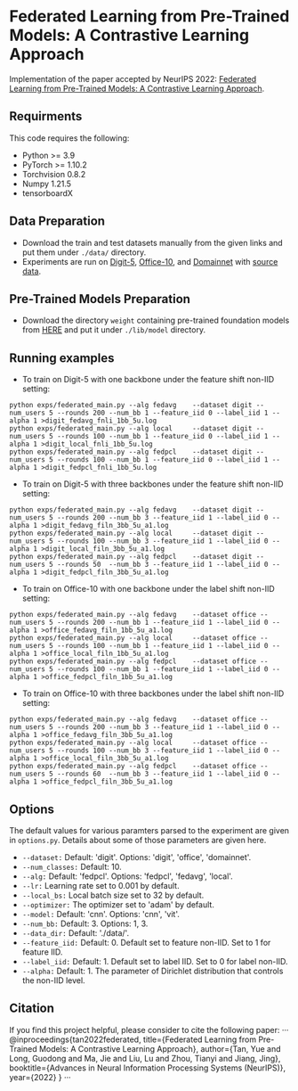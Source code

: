 # Federated Learning from Pre-Trained Models: A Contrastive Learning Approach

Implementation of the paper accepted by NeurIPS 2022: [Federated Learning from Pre-Trained Models: A Contrastive Learning Approach](https://arxiv.org/abs/2209.10083).

## Requirments
This code requires the following:
* Python >= 3.9
* PyTorch >= 1.10.2
* Torchvision 0.8.2
* Numpy 1.21.5
* tensorboardX

## Data Preparation
* Download the train and test datasets manually from the given links and put them under ```./data/``` directory.
* Experiments are run on [Digit-5](https://drive.google.com/file/d/1moBE_ASD5vIOaU8ZHm_Nsj0KAfX5T0Sf/view), [Office-10](https://drive.google.com/file/d/1gxhV5xRXQgC9AL4XexduH7hdxDng7bJ3/view), and [Domainnet](https://drive.google.com/file/d/1_dx2-YDdvnNlQ13DTgDnLoGvMZvMyccR/view) with [source data](http://csr.bu.edu/ftp/visda/2019/multi-source/).

## Pre-Trained Models Preparation
* Download the directory ```weight``` containing pre-trained foundation models from [HERE](https://drive.google.com/drive/folders/12fwBTyW881Q3n5tkhsv8qf2YweLh-wWu) and put it under ```./lib/model``` directory.

## Running examples
* To train on Digit-5 with one backbone under the feature shift non-IID setting:
```
python exps/federated_main.py --alg fedavg    --dataset digit --num_users 5 --rounds 200 --num_bb 1 --feature_iid 0 --label_iid 1 --alpha 1 >digit_fedavg_fnli_1bb_5u.log
python exps/federated_main.py --alg local     --dataset digit --num_users 5 --rounds 100 --num_bb 1 --feature_iid 0 --label_iid 1 --alpha 1 >digit_local_fnli_1bb_5u.log
python exps/federated_main.py --alg fedpcl    --dataset digit --num_users 5 --rounds 100 --num_bb 1 --feature_iid 0 --label_iid 1 --alpha 1 >digit_fedpcl_fnli_1bb_5u.log
```
* To train on Digit-5 with three backbones under the feature shift non-IID setting:
```
python exps/federated_main.py --alg fedavg    --dataset digit --num_users 5 --rounds 200 --num_bb 3 --feature_iid 1 --label_iid 0 --alpha 1 >digit_fedavg_filn_3bb_5u_a1.log
python exps/federated_main.py --alg local     --dataset digit --num_users 5 --rounds 100 --num_bb 3 --feature_iid 1 --label_iid 0 --alpha 1 >digit_local_filn_3bb_5u_a1.log
python exps/federated_main.py --alg fedpcl    --dataset digit --num_users 5 --rounds 50  --num_bb 3 --feature_iid 1 --label_iid 0 --alpha 1 >digit_fedpcl_filn_3bb_5u_a1.log
```
* To train on Office-10 with one backbone under the label shift non-IID setting:
```
python exps/federated_main.py --alg fedavg    --dataset office --num_users 5 --rounds 200 --num_bb 1 --feature_iid 1 --label_iid 0 --alpha 1 >office_fedavg_filn_1bb_5u_a1.log
python exps/federated_main.py --alg local     --dataset office --num_users 5 --rounds 100 --num_bb 1 --feature_iid 1 --label_iid 0 --alpha 1 >office_local_filn_1bb_5u_a1.log
python exps/federated_main.py --alg fedpcl    --dataset office --num_users 5 --rounds 100 --num_bb 1 --feature_iid 1 --label_iid 0 --alpha 1 >office_fedpcl_filn_1bb_5u_a1.log
```
* To train on Office-10 with three backbones under the label shift non-IID setting:
```
python exps/federated_main.py --alg fedavg    --dataset office --num_users 5 --rounds 200 --num_bb 3 --feature_iid 1 --label_iid 0 --alpha 1 >office_fedavg_filn_3bb_5u_a1.log
python exps/federated_main.py --alg local     --dataset office --num_users 5 --rounds 100 --num_bb 3 --feature_iid 1 --label_iid 0 --alpha 1 >office_local_filn_3bb_5u_a1.log
python exps/federated_main.py --alg fedpcl    --dataset office --num_users 5 --rounds 60  --num_bb 3 --feature_iid 1 --label_iid 0 --alpha 1 >office_fedpcl_filn_3bb_5u_a1.log
```

## Options
The default values for various paramters parsed to the experiment are given in ```options.py```. Details about some of those parameters are given here.

* ```--dataset:```  Default: 'digit'. Options: 'digit', 'office', 'domainnet'.
* ```--num_classes:```  Default: 10. 
* ```--alg:```      Default: 'fedpcl'. Options: 'fedpcl', 'fedavg', 'local'.
* ```--lr:```       Learning rate set to 0.001 by default.
* ```--local_bs:```  Local batch size set to 32 by default.
* ```--optimizer:```  The optimizer set to 'adam' by default.
* ```--model:```  Default: 'cnn'. Options: 'cnn', 'vit'.
* ```--num_bb:```     Default: 3. Options: 1, 3.
* ```--data_dir:```     Default: './data/'.
* ```--feature_iid:```     Default: 0. Default set to feature non-IID. Set to 1 for feature IID.
* ```--label_iid:```     Default: 1. Default set to label IID. Set to 0 for label non-IID.
* ```--alpha:```     Default: 1. The parameter of Dirichlet distribution that controls the non-IID level.

## Citation
If you find this project helpful, please consider to cite the following paper:
···
@inproceedings{tan2022federated,
  title={Federated Learning from Pre-Trained Models: A Contrastive Learning Approach},
  author={Tan, Yue and Long, Guodong and Ma, Jie and Liu, Lu and Zhou, Tianyi and Jiang, Jing},
  booktitle={Advances in Neural Information Processing Systems (NeurIPS)},
  year={2022}
}
···
